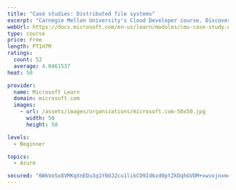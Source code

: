 ```yaml
---
title: "Case studies: Distributed file systems"
excerpt: "Carnegie Mellon University's Cloud Developer course. Discover how distributed file systems work, then learn about Hadoop and Ceph."
webUrl: https://docs.microsoft.com/en-us/learn/modules/cmu-case-study-distributed-file-systems/
type: course
price: Free
length: PT1H7M
ratings:
  count: 52
  average: 4.8461537
heat: 50

provider:
  name: Microsoft Learn
  domain: microsoft.com
  images:
    - url: /assets/images/organizations/microsoft.com-50x50.jpg
      width: 50
      height: 50

levels:
  - Beginner

topics:
  - Azure

secured: "6WkVoSx8VMKqXnEDu3q1Y0dJ2cu1likCO9Id6zd0ptZkDqhGVDM+xwvxjnxmcllzRYRuVufbxwmElfIdQ9ZpG3NUGDQqHYG0Usy7gT4HRzvALCWNkx+sYScsHEb+qMKh795gdOJr6J4HRZPhc74qAezNGefub6Ig/8pH92Nik+k6i4IFUfRufezmBJBXQUBtxlnb9MrBV/QxW5NoiuqpsppfpDttSU+JFUKLkf59NCFB/pKq0nN/BfRQps0z3rEUHMkg69ByRwwGwgllyaCkrUodkaN7Mj5+w0BR+lU8pJ7m0gCxbv+NPeRWTAiuOG0fUBLUeelC4cMYZZ336Lq0zpUs2kotl95SvOx/LCP2iDh+OiQwzHqzK05SfF3Gtug3YXHAXpo+9m53R69Y+NgoVIUHgG/MAffOCxRwK8XeRyo=;Bgw+mwmtGfMTbeOxeN6LZQ=="
---
```


